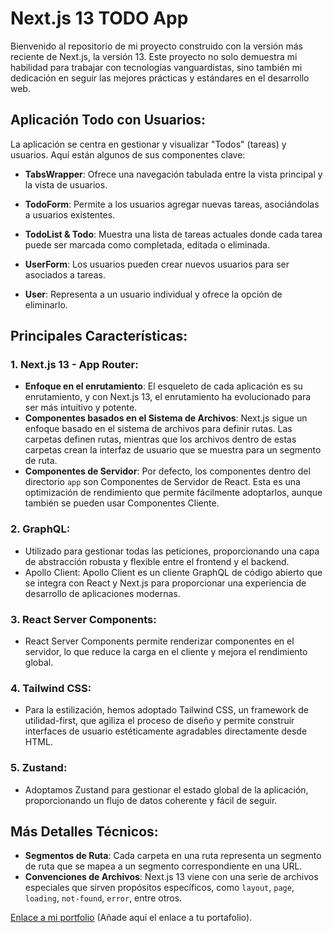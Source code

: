 # Next.js 13 TODO App

Bienvenido al repositorio de mi proyecto construido con la versión más reciente de Next.js, la versión 13. Este proyecto no solo demuestra mi habilidad para trabajar con tecnologías vanguardistas, sino también mi dedicación en seguir las mejores prácticas y estándares en el desarrollo web.

## Aplicación Todo con Usuarios:

La aplicación se centra en gestionar y visualizar "Todos" (tareas) y usuarios. Aquí están algunos de sus componentes clave:

- **TabsWrapper**: Ofrece una navegación tabulada entre la vista principal y la vista de usuarios.
- **TodoForm**: Permite a los usuarios agregar nuevas tareas, asociándolas a usuarios existentes.

- **TodoList & Todo**: Muestra una lista de tareas actuales donde cada tarea puede ser marcada como completada, editada o eliminada.

- **UserForm**: Los usuarios pueden crear nuevos usuarios para ser asociados a tareas.

- **User**: Representa a un usuario individual y ofrece la opción de eliminarlo.

## Principales Características:

### 1. **Next.js 13 - App Router**:

- **Enfoque en el enrutamiento**: El esqueleto de cada aplicación es su enrutamiento, y con Next.js 13, el enrutamiento ha evolucionado para ser más intuitivo y potente.
- **Componentes basados en el Sistema de Archivos**: Next.js sigue un enfoque basado en el sistema de archivos para definir rutas. Las carpetas definen rutas, mientras que los archivos dentro de estas carpetas crean la interfaz de usuario que se muestra para un segmento de ruta.
- **Componentes de Servidor**: Por defecto, los componentes dentro del directorio `app` son Componentes de Servidor de React. Esta es una optimización de rendimiento que permite fácilmente adoptarlos, aunque también se pueden usar Componentes Cliente.

### 2. **GraphQL**:

- Utilizado para gestionar todas las peticiones, proporcionando una capa de abstracción robusta y flexible entre el frontend y el backend.
- Apollo Client: Apollo Client es un cliente GraphQL de código abierto que se integra con React y Next.js para proporcionar una experiencia de desarrollo de aplicaciones modernas.

### 3. **React Server Components**:

- React Server Components permite renderizar componentes en el servidor, lo que reduce la carga en el cliente y mejora el rendimiento global.

### 4. **Tailwind CSS**:

- Para la estilización, hemos adoptado Tailwind CSS, un framework de utilidad-first, que agiliza el proceso de diseño y permite construir interfaces de usuario estéticamente agradables directamente desde HTML.

### 5. **Zustand**:

- Adoptamos Zustand para gestionar el estado global de la aplicación, proporcionando un flujo de datos coherente y fácil de seguir.

## Más Detalles Técnicos:

- **Segmentos de Ruta**: Cada carpeta en una ruta representa un segmento de ruta que se mapea a un segmento correspondiente en una URL.
- **Convenciones de Archivos**: Next.js 13 viene con una serie de archivos especiales que sirven propósitos específicos, como `layout`, `page`, `loading`, `not-found`, `error`, entre otros.

[Enlace a mi portfolio](#) (Añade aquí el enlace a tu portafolio).
